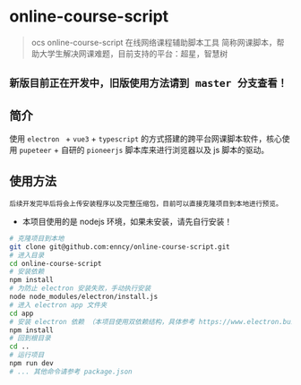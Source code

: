 # online-course-script

> ocs online-course-script  在线网络课程辅助脚本工具
> 简称网课脚本，帮助大学生解决网课难题，目前支持的平台：超星，智慧树

## `新版目前正在开发中，旧版使用方法请到 master 分支查看！`

## 简介

使用 `electron ` + `vue3` + `typescript` 的方式搭建的跨平台网课脚本软件，核心使用 `pupeteer` + 自研的 `pioneerjs` 脚本库来进行浏览器以及 js 脚本的驱动。

## 使用方法

`后续开发完毕后将会上传安装程序以及完整压缩包，目前可以直接克隆项目到本地进行预览。`

- 本项目使用的是 nodejs 环境，如果未安装，请先自行安装！

```sh
# 克隆项目到本地
git clone git@github.com:enncy/online-course-script.git
# 进入目录
cd online-course-script
# 安装依赖
npm install
# 为防止 electron 安装失败，手动执行安装
node node_modules/electron/install.js
# 进入 electron app 文件夹
cd app
# 安装 electron 依赖 （本项目使用双依赖结构，具体参考 https://www.electron.build/tutorials/two-package-structure）
npm install
# 回到根目录
cd ..
# 运行项目
npm run dev
# ... 其他命令请参考 package.json


```





